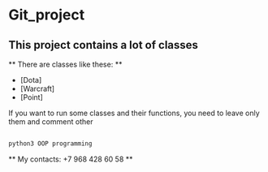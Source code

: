 # Git_project

## This project contains a lot of classes

** There are classes like these: **

* [Dota]
* [Warcraft]
* [Point]

If you want to run some classes and their functions, you need to leave only them and comment other

```bash

python3 OOP programming

```


** My contacts: +7 968 428 60 58 **